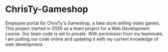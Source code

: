 # ChrisTy-Gameshop
Employee portal for ChrisTy's Gameshop, a fake store selling video games. This project started in 2020 as a team project for a Web Development course. Our team code is set to private. With permission from my teammate, I am putting our code online and updating it with my current knowledge of web development.
